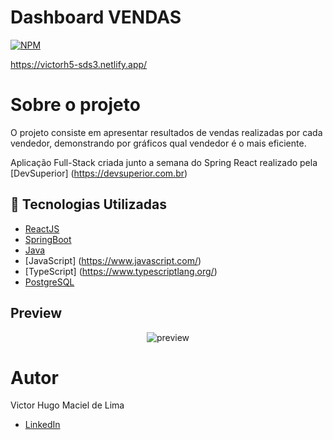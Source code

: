 # Dashboard VENDAS

[![NPM](https://img.shields.io/github/license/victorh5/bloodDonation)](https://github.com/victorh5/projeto-sds3/blob/master/LICENSE)

https://victorh5-sds3.netlify.app/

# Sobre o projeto

O projeto consiste em apresentar resultados de vendas realizadas por cada vendedor, demonstrando por gráficos qual vendedor é o mais eficiente.

Aplicação Full-Stack criada junto a semana do Spring React realizado pela [DevSuperior] (https://devsuperior.com.br)

## :rocket: Tecnologias Utilizadas

- [ReactJS](https://pt-br.reactjs.org/)
- [SpringBoot](https://spring.io/projects/spring-boot)
- [Java](https://docs.oracle.com/en/java/)
- [JavaScript] (https://www.javascript.com/)
- [TypeScript] (https://www.typescriptlang.org/)
- [PostgreSQL](https://www.postgresql.org/)

## Preview

<p align="center">
<img src="frontend/src/assets/preview.gif" alt="preview">
</p>

# Autor

Victor Hugo Maciel de Lima

- [LinkedIn](https://www.linkedin.com/in/victorh5/)
